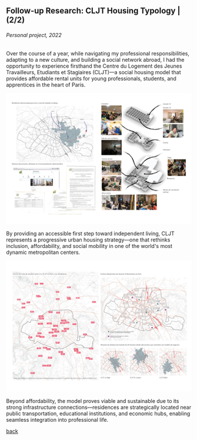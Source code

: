 ## Follow-up Research: CLJT Housing Typology | (2/2)
###### _Personal project, 2022_

Over the course of a year, while navigating my professional responsibilities, adapting to a new culture, and building a social network abroad, I had the opportunity to experience firsthand the Centre du Logement des Jeunes Travailleurs, Etudiants et Stagiaires (CLJT)—a social housing model that provides affordable rental units for young professionals, students, and apprentices in the heart of Paris.

![image](assets/img/proyectoGIS/230601_PF_Zambrano_12.jpg)

By providing an accessible first step toward independent living, CLJT represents a progressive urban housing strategy—one that rethinks inclusion, affordability, and social mobility in one of the world's most dynamic metropolitan centers.

![image](assets/img/proyectoGIS/230601_PF_Zambrano_14.jpg)

Beyond affordability, the model proves viable and sustainable due to its strong infrastructure connections—residences are strategically located near public transportation, educational institutions, and economic hubs, enabling seamless integration into professional life.

[back](./)
